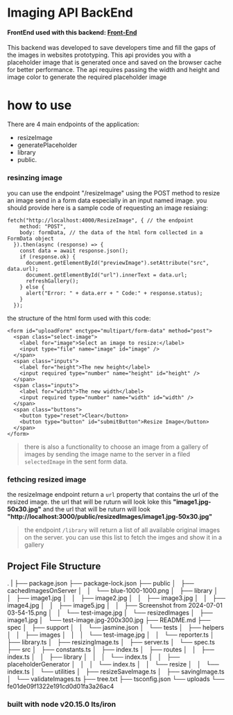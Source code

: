 # Imaging API BackEnd

#### FrontEnd used with this backend: [Front-End](https://github.com/MohammedWaelElshiekh/FrontEnd)

This backend was developed to save developers time and fill the gaps of the images in websites prototyping.
This api provides you with a placeholder image that is generated once and saved on the browser cache for better performance. The api requires passing the width and height and image color to generate the required placeholder image

# how to use
There are 4 main endpoints of the application: 
- resizeImage
- generatePlaceholder
- library 
- public.

### resinzing image
you can use the endpoint "/resizeImage" using the POST method to resize an image send in a form data especially in an input named image. you should provide
here is a sample code of requesting an image resiaing:
```
fetch("http://localhost:4000/ResizeImage", { // the endpoint
    method: "POST",
    body: formData, // the data of the html form collected in a FormData object
  }).then(async (response) => {
    const data = await response.json();
    if (response.ok) {
      document.getElementById("previewImage").setAttribute("src", data.url);
      document.getElementById("url").innerText = data.url;
      refreshGallery();
    } else {
      alert("Error: " + data.err + " Code:" + response.status);
    }
  });

```
the structure of the html form used with this code:
```
<form id="uploadForm" enctype="multipart/form-data" method="post">
  <span class="select-image">
    <label for="image">Select an image to resize:</label>
    <input type="file" name="image" id="image" />
  </span>
  <span class="inputs">
    <label for="height">The new height</label>
    <input required type="number" name="height" id="height" />
  </span>
  <span class="inputs">
    <label for="width">The new width</label>
    <input required type="number" name="width" id="width" />
  </span>
  <span class="buttons">
    <button type="reset">Clear</button>
    <button type="button" id="submitButton">Resize Image</button>
  </span>
</form>

```

> there is also a functionality to choose an image from a gallery of images by sending the image name to the server in a filed ```selectedImage``` in the sent form data.

### fethcing resized image
the resizeImage endpoint return a ```url``` property that contains the url of the resized image.
the url that will be ruturn will look loke this **"image1.jpg-50x30.jpg"** and the url that will be ruturn will look **"http://localhost:3000/public/resizedImages/image1.jpg-50x30.jpg"**

> the endpoint ```/library``` will return a list of all available original images on the server.
> you can use this list to fetch the imges and show it in a gallery

## Project File Structure

.
|
├── package.json
├── package-lock.json
├── public
│   ├── cachedImagesOnServer
│   │   └── blue-1000-1000.png
│   ├── library
│   │   ├── image1.jpg
│   │   ├── image2.jpg
│   │   ├── image3.jpg
│   │   ├── image4.jpg
│   │   ├── image5.jpg
│   │   ├── Screenshot from 2024-07-01 03-54-15.png
│   │   └── test-image.jpg
│   └── resizedImages
│       ├── image1.jpg
│       └── test-image.jpg-200x300.jpg
├── README.md
├── spec
│   ├── support
│   │   └── jasmine.json
│   └── tests
│       ├── helpers
│       │   ├── images
│       │   │   └── test-image.jpg
│       │   └── reporter.ts
│       ├── library.ts
│       ├── resizingImage.ts
│       ├── server.ts
│       └── spec.ts
├── src
│   ├── constants.ts
│   ├── index.ts
│   ├── routes
│   │   ├── index.ts
│   │   ├── library
│   │   │   └── index.ts
│   │   ├── placeholderGenerator
│   │   │   └── index.ts
│   │   └── resize
│   │       └── index.ts
│   └── utilities
│       ├── resizeSaveImage.ts
│       ├── savingImage.ts
│       └── validateImages.ts
├── tree.txt
├── tsconfig.json
└── uploads
    └── fe01de09f1322e191cd0d01fa3a26ac4






### built with node v20.15.0 lts/iron